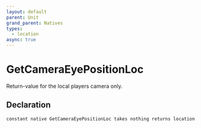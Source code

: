 ```yaml
---
layout: default
parent: Unit
grand_parent: Natives
types:
  - location
async: true
---
```


# GetCameraEyePositionLoc
Return-value for the local players camera only.

## Declaration

```
constant native GetCameraEyePositionLoc takes nothing returns location
```
